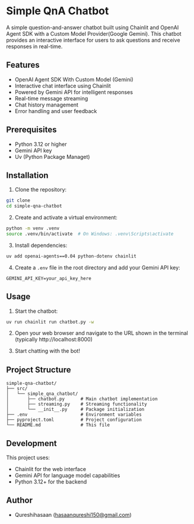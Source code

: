 # Simple QnA Chatbot

A simple question-and-answer chatbot built using Chainlit and OpenAI Agent SDK with a Custom Model Provider(Google Gemini). This chatbot provides an interactive interface for users to ask questions and receive responses in real-time.

## Features

- OpenAI Agent SDK With Custom Model (Gemini)
- Interactive chat interface using Chainlit
- Powered by Gemini API for intelligent responses
- Real-time message streaming
- Chat history management
- Error handling and user feedback

## Prerequisites

- Python 3.12 or higher
- Gemini API key
- Uv (Python Package Managet)

## Installation

1. Clone the repository:
```bash
git clone 
cd simple-qna-chatbot
```

2. Create and activate a virtual environment:
```bash
python -m venv .venv
source .venv/bin/activate  # On Windows: .venv\Scripts\activate
```

3. Install dependencies:
```bash
uv add openai-agents==0.04 python-dotenv chainlit
```

4. Create a `.env` file in the root directory and add your Gemini API key:
```
GEMINI_API_KEY=your_api_key_here
```

## Usage

1. Start the chatbot:
```bash
uv run chainlit run chatbot.py -w
```

2. Open your web browser and navigate to the URL shown in the terminal (typically http://localhost:8000)

3. Start chatting with the bot!

## Project Structure

```
simple-qna-chatbot/
├── src/
│   └── simple_qna_chatbot/
│       ├── chatbot.py      # Main chatbot implementation
│       ├── streaming.py    # Streaming functionality
│       └── __init__.py     # Package initialization
├── .env                    # Environment variables
├── pyproject.toml          # Project configuration
└── README.md               # This file
```

## Development

This project uses:
- Chainlit for the web interface
- Gemini API for language model capabilities
- Python 3.12+ for the backend



## Author

- Qureshihasaan (hasaanqureshi150@gmail.com)
